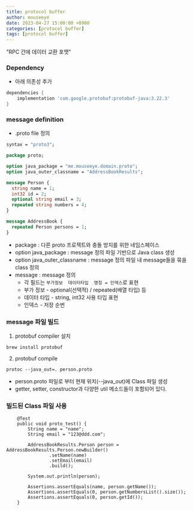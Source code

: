 ```yaml
---
title: protocol buffer
author: mouseeye
date: 2023-04-27 15:00:00 +0900
categories: [protocol buffer]
tags: [protocol buffer]
---
```


"RPC 간에 데이터 교환 포맷"

### Dependency
- 아래 의존성 추가
```groovy
dependencies {
    implementation 'com.google.protobuf:protobuf-java:3.22.3'
}
```

### message definition
- .proto file 정의
```protobuf
syntax = "proto3";

package proto;

option java_package = "me.mouseeye.domain.proto";
option java_outer_classname = "AddressBookResults";

message Person {
  string name = 1;
  int32 id = 2;
  optional string email = 3;
  repeated string numbers = 4;
}

message AddressBook {
  repeated Person persons = 1;
}
```
- package : 다른 proto 프로젝트와 충돌 방지를 위한 네임스페이스
- option java_package : message 정의 파일 기반으로 Java class 생성
- option java_outer_classname : message 정의 파일 내 message들을 묶을 class 정의
- message : message 정의
  - 각 필드는 `부가정보  데이터타입  명칭 = 인덱스`로 표현
  - 부가 정보 - optional(선택적) / repeated(배열 타입) 등
  - 데이터 타입 - string, int32 사용 타입 표현
  - 인덱스 - 저장 순번

### message 파일 빌드
1. protobuf compiler 설치
```shell
brew install protobuf
```
2. protobuf compile
```shell
protoc --java_out=. person.proto
```
- person.proto 파일로 부터 현재 위치(--java_out)에 Class 파일 생성
- getter, setter, constructor과 다양한 util 메소드들이 포함되어 있다.

### 빌드된 Class 파일 사용
```shell
    @Test
    public void proto_test() {
        String name = "name";
        String email = "123@ddd.com";

        AddressBookResults.Person person = AddressBookResults.Person.newBuilder()
                .setName(name)
                .setEmail(email)
                .build();

        System.out.println(person);

        Assertions.assertEquals(name, person.getName());
        Assertions.assertEquals(0, person.getNumbersList().size());
        Assertions.assertEquals(0, person.getId());
    }
```
